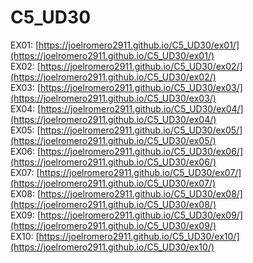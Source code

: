 # C5_UD30

EX01: [https://joelromero2911.github.io/C5_UD30/ex01/](https://joelromero2911.github.io/C5_UD30/ex01/)  
EX02: [https://joelromero2911.github.io/C5_UD30/ex02/](https://joelromero2911.github.io/C5_UD30/ex02/)  
EX03: [https://joelromero2911.github.io/C5_UD30/ex03/](https://joelromero2911.github.io/C5_UD30/ex03/)  
EX04: [https://joelromero2911.github.io/C5_UD30/ex04/](https://joelromero2911.github.io/C5_UD30/ex04/)  
EX05: [https://joelromero2911.github.io/C5_UD30/ex05/](https://joelromero2911.github.io/C5_UD30/ex05/)  
EX06: [https://joelromero2911.github.io/C5_UD30/ex06/](https://joelromero2911.github.io/C5_UD30/ex06/)  
EX07: [https://joelromero2911.github.io/C5_UD30/ex07/](https://joelromero2911.github.io/C5_UD30/ex07/)  
EX08: [https://joelromero2911.github.io/C5_UD30/ex08/](https://joelromero2911.github.io/C5_UD30/ex08/)  
EX09: [https://joelromero2911.github.io/C5_UD30/ex09/](https://joelromero2911.github.io/C5_UD30/ex09/)  
EX10: [https://joelromero2911.github.io/C5_UD30/ex10/](https://joelromero2911.github.io/C5_UD30/ex10/)  
